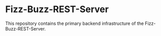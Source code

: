 # Fizz-Buzz-REST-Server
This repository contains the primary backend infrastructure of the Fizz-Buzz-REST-Server.

